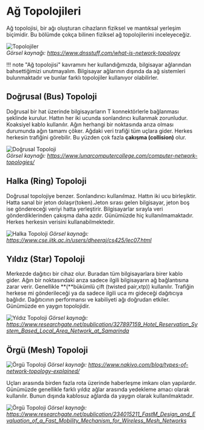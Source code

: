 # Ağ Topolojileri

Ağ topolojisi, bir ağı oluşturan cihazların fiziksel ve mantıksal yerleşim biçimidir. Bu bölümde çokça bilinen fiziksel ağ topolojilerini inceleyeceğiz.

![Topolojiler](images/B02-Topolojiler.jpg)  
*Görsel kaynağı: https://www.dnsstuff.com/what-is-network-topology*  

!!! note
    "Ağ topolojisi" kavramını her kullandığımızda, bilgisayar ağlarından bahsettiğimizi unutmayalım. Bilgisayar ağlarının dışında da ağ sistemleri bulunmaktadır ve bunlar farklı topolojiler kullanıyor olabilirler.

## Doğrusal (Bus) Topoloji

Doğrusal bir hat üzerinde bilgisayarların T konnektörlerle bağlanması
şeklinde kurulur. Hattın her iki ucunda sonlandırıcı kullanmak
zorunludur. Koaksiyel kablo kullanılır. Ağın herhangi bir noktasında
arıza olması durumunda ağın tamamı çöker. Ağdaki veri trafiği tüm uçlara
gider. Herkes herkesin trafiğini görebilir. Bu yüzden çok fazla
**çakışma (collision)** olur.

![Doğrusal Topoloji](images/B02-DogrusalTopoloji.png)  
*Görsel kaynağı: https://www.lunarcomputercollege.com/computer-network-topologies/*

## Halka (Ring) Topoloji

Doğrusal topolojiye benzer. Sonlandırıcı kullanılmaz. Hattın iki ucu
birleşiktir. Hatta sanal bir jeton dolaşır(token).Jeton sırası gelen
bilgisayar, jeton boş ise göndereceği veriyi hatta yerleştirir. Bilgisayarlar sırayla veri gönderdiklerinden çakışma daha azdır. Günümüzde hiç kullanılmamaktadır. Herkes herkesin verisini kullanabilmektedir.

![Halka Topoloji](images/B02-HalkaTopoloji.png)
*Görsel kaynağı: https://www.cse.iitk.ac.in/users/dheeraj/cs425/lec07.html*

## Yıldız (Star) Topoloji

Merkezde dağıtıcı bir cihaz olur. Buradan tüm bilgisayarlara birer kablo
gider. Ağın bir noktasındaki arıza sadece ilgili bilgisayarın ağ
bağlantısına zarar verir. Genellikle **(**bükümlü çift (twisted
pair,xtp)) kullanılır. Trafiğin herkese mi gönderileceği ya da sadece
ilgili uca mı gideceği dağıtıcıya bağlıdır. Dağıtıcının performansı ve
kabiliyeti ağı doğrudan etkiler. Günümüzde en yaygın topolojidir.

![Yıldız Topoloji](images/B02-YildizTopoloji.png)
*Görsel kaynağı: https://www.researchgate.net/publication/327897159_Hotel_Reservation_System_Based_Local_Area_Network_at_Samarinda*

## Örgü (Mesh) Topoloji

![Örgü Topoloji](images/B02-OrguTopoloji.png)
*Görsel kaynağı: https://www.nakivo.com/blog/types-of-network-topology-explained/*

Uçları arasında birden fazla rota üzerinde haberleşme imkanı olan
yapılardır. Günümüzde genellikle farklı yıldız ağlar arasında yedekleme
amacı olarak kullanılır. Bunun dışında kablosuz ağlarda da yaygın olarak kullanılmaktadır.

![Örgü Topoloji](images/B02-WifiOrguTopoloji.png)
*Görsel kaynağı: https://www.researchgate.net/publication/234015211_FastM_Design_and_Evaluation_of_a_Fast_Mobility_Mechanism_for_Wireless_Mesh_Networks*